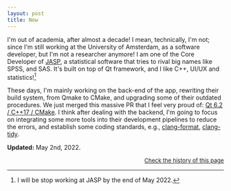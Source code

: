 ```yaml
---
layout: post
title: Now
---
```


I'm out of academia, after almost a decade! I mean, technically, I'm not; since I'm still working at the University of Amsterdam, as a software developer, but I'm not a researcher anymore! I am one of the Core Developer of [JASP](https://jasp-stats.org), a statistical software that tries to rival big names like SPSS, and SAS. It's built on top of Qt framework, and I like C++, UI/UX and statistics![^1]

These days, I'm mainly working on the back-end of the app, rewriting their build system, from Qmake to CMake, and upgrading some of their outdated procedures. We just merged this massive PR that I feel very proud of: [Qt 6.2 / C++17 / CMake](https://github.com/jasp-stats/jaspResults/pull/15). I think after dealing with the backend, I'm going to focus on integrating some more tools into their development pipelines to reduce the errors, and establish some coding standards, e.g., [clang-format](https://clang.llvm.org/docs/ClangFormat.html), [clang-tidy](https://clang.llvm.org/extra/clang-tidy/).

**Updated:** May 2nd, 2022.

[^1]: I will be stop working at JASP by the end of May 2022.

<div align="right"><a style="font-size:small;" href="https://github.com/amirmasoudabdol/amirmasoudabdol.name/blob/gh-pages/now.md">Check the history of this page</a></div>
